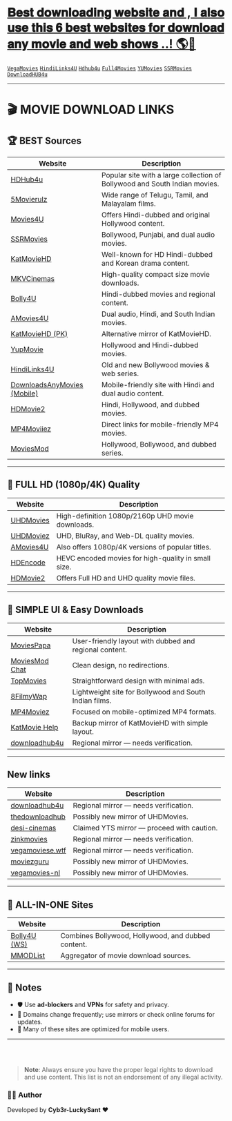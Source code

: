 <p align="center">
  <a href="#"><img src="http://readme-typing-svg.herokuapp.com?color=d1fa02&center=true&vCenter=true&multiline=false&lines=Download+movies+and+Web+Shows" alt="">
</p>

# 𝐁𝐞𝐬𝐭 𝐝𝐨𝐰𝐧𝐥𝐨𝐚𝐝𝐢𝐧𝐠 𝐰𝐞𝐛𝐬𝐢𝐭𝐞 𝐚𝐧𝐝 , 𝐈 𝐚𝐥𝐬𝐨 𝐮𝐬𝐞 𝐭𝐡𝐢𝐬 𝟔 𝐛𝐞𝐬𝐭 𝐰𝐞𝐛𝐬𝐢𝐭𝐞𝐬 𝐟𝐨𝐫 𝐝𝐨𝐰𝐧𝐥𝐨𝐚𝐝 𝐚𝐧𝐲 𝐦𝐨𝐯𝐢𝐞 𝐚𝐧𝐝 𝐰𝐞𝐛 𝐬𝐡𝐨𝐰𝐬 ..! 🌎💖
[`VegaMovies`](https://hdhub4u.sb/)
[`HindiLinks4U`](https://mkvcinemas.men/)
[`Hdhub4u`](https://bolly4u.study/)
[`Full4Movies`](https://www.full4movies.food/)
[`YUMovies`](https://mp4moviiez.com/)
[`SSRMovies`](https://ssrmovies.wf/)
[`DownloadHUB4u`](https://downloadhub4u.beer/)


---
# 🎬 MOVIE DOWNLOAD LINKS

## 🏆 **BEST Sources**

| Website | Description |
|--------|-------------|
| [HDHub4u](https://hdhub4u.sb/) | Popular site with a large collection of Bollywood and South Indian movies. |
| [5Movierulz](https://www.5movierulz.voto/) | Wide range of Telugu, Tamil, and Malayalam films. |
| [Movies4U](https://movies4u.lv/) | Offers Hindi-dubbed and original Hollywood content. |
| [SSRMovies](https://ssrmovies.social/) | Bollywood, Punjabi, and dual audio movies. |
| [KatMovieHD](https://katmoviehd.blue/) | Well-known for HD Hindi-dubbed and Korean drama content. |
| [MKVCinemas](https://mkvcinemas.men/) | High-quality compact size movie downloads. |
| [Bolly4U](https://bolly4u.study/) | Hindi-dubbed movies and regional content. |
| [AMovies4U](https://amovies4u.com/) | Dual audio, Hindi, and South Indian movies. |
| [KatMovieHD (PK)](https://katmoviehd.pk/) | Alternative mirror of KatMovieHD. |
| [YupMovie](https://yupmovie.com/) | Hollywood and Hindi-dubbed movies. |
| [HindiLinks4U](https://hindilinks4u.repair/) | Old and new Bollywood movies & web series. |
| [DownloadsAnyMovies (Mobile)](https://www.downloads-anymovies.co/mobile/) | Mobile-friendly site with Hindi and dual audio content. |
| [HDMovie2](https://hdmovie2.st/) | Hindi, Hollywood, and dubbed movies. |
| [MP4Moviiez](https://mp4moviiez.com/) | Direct links for mobile-friendly MP4 movies. |
| [MoviesMod](https://moviesmod.org.in/) | Hollywood, Bollywood, and dubbed series. |

---

## 🎥 **FULL HD (1080p/4K) Quality**

| Website | Description |
|--------|-------------|
| [UHDMovies](https://uhdmovies.email/) | High-definition 1080p/2160p UHD movie downloads. |
| [UHDMoviez](https://uhdmoviez.com/) | UHD, BluRay, and Web-DL quality movies. |
| [AMovies4U](https://amovies4u.com/) | Also offers 1080p/4K versions of popular titles. |
| [HDEncode](https://hdencode.org/) | HEVC encoded movies for high-quality in small size. |
| [HDMovie2](https://hdmovie2.st/) | Offers Full HD and UHD quality movie files. |

---

## 🧩 **SIMPLE UI & Easy Downloads**

| Website | Description |
|--------|-------------|
| [MoviesPapa](https://moviespapa.golf/) | User-friendly layout with dubbed and regional content. |
| [MoviesMod Chat](https://moviesmod.chat/) | Clean design, no redirections. |
| [TopMovies](https://topmovies.rodeo/) | Straightforward design with minimal ads. |
| [8FilmyWap](https://www.8filmywap.net/) | Lightweight site for Bollywood and South Indian films. |
| [MP4Moviez](https://www.mp4moviez.blue/) | Focused on mobile-optimized MP4 formats. |
| [KatMovie Help](https://katmovie.helpsarkari.com/) | Backup mirror of KatMovieHD with simple layout. |
| [downloadhub4u](https://downloadhub4u.beer/) | Regional mirror — needs verification. |

---

##  **New links**

| Website | Description |
|--------|-------------|
| [downloadhub4u](https://downloadhub4u.beer/) | Regional mirror — needs verification. |
| [thedownloadhub](https://thedownloadhub.me/) | Possibly new mirror of UHDMovies. |
| [desi-cinemas](https://desi-cinemas.tv/) | Claimed YTS mirror — proceed with caution. |
| [zinkmovies](https://zinkmovies.cfd/) | Regional mirror — needs verification. |
| [vegamoviese.wtf]( https://vegamoviese.wtf/) | Regional mirror — needs verification. |
| [moviezguru](https://moviezguru.beer/) | Possibly new mirror of UHDMovies. |
| [vegamovies-nl]( https://www.vegamovies-nl.quest/) | Possibly new mirror of UHDMovies. |

---

## 🔗 **ALL-IN-ONE Sites**

| Website | Description |
|--------|-------------|
| [Bolly4U (WS)](https://bolly4u.ws/) | Combines Bollywood, Hollywood, and dubbed content. |
| [MMODList](https://mmodlist.com/) | Aggregator of movie download sources. |

---

## 📌 Notes

- 🛡️ Use **ad-blockers** and **VPNs** for safety and privacy.
- 🔁 Domains change frequently; use mirrors or check online forums for updates.
- 📱 Many of these sites are optimized for mobile users.

---
<br>

<br>

> **Note**: Always ensure you have the proper legal rights to download and use content. This list is not an endorsement of any illegal activity.

### 👨‍💻 Author  
Developed by **Cyb3r-LuckySant** ❤️  


